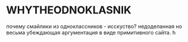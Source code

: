 # WHYTHEODNOKLASNIK
почему смайлики из одноклассников - исскуство? недоделанная но весьма убеждающая аргументация в виде примитивного сайта. 
h
